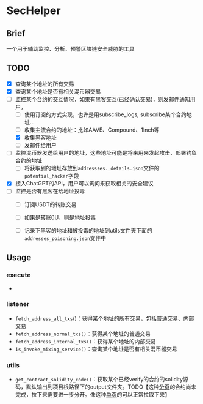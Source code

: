 # SecHelper

## Brief

一个用于辅助监控、分析、预警区块链安全威胁的工具

## TODO

- [x] 查询某个地址的所有交易
- [x] 查询某个地址是否有相关混币器交易
- [ ] 监控某个合约的交互情况，如果有黑客交互(已经确认交易)，则发邮件通知用户，
  - [ ] 使用订阅的方式实现，也许是用subscribe_logs, subscribe某个合约地址...
  - [ ] 收集主流合约的地址：比如AAVE、Compound、1Inch等
  - [x] 收集黑客地址
  - [ ] 发邮件给用户
- [ ] 监控混币器发送给用户的地址，这些地址可能是将来用来发起攻击、部署钓鱼合约的地址
  - [ ] 将获取到的地址存放到`addressses._details.json`文件的`potential_hacker`字段

- [x] 接入ChatGPT的API，用户可以询问来获取相关的安全建议
- [ ] 监控是否有黑客在给地址投毒
  - [ ] 订阅USDT的转账交易
  - [ ] 如果是转账0U，则是地址投毒
  - [ ] 记录下黑客的地址和被投毒的地址到utils文件夹下面的`addresses_poisoning.json`文件中



## Usage

### execute

- 

### listener

- `fetch_address_all_txs`()：获得某个地址的所有交易，包括普通交易、内部交易
- `fetch_address_normal_txs()`：获得某个地址的普通交易
- `fetch_address_internal_txs()`：获得某个地址的内部交易
- `is_invoke_mixing_service()`：查询某个地址是否有相关混币器交易

### utils

- `get_contract_solidity_code()`：获取某个已经verify的合约的solidity源码，默认输出到项目根路径下的output文件夹。TODO【这种[分页](https://etherscan.io/address/0x80d69e79258FE9D056c822461c4eb0B4ca8802E2#code)的合约尚未完成，拉下来需要进一步分开。像这种[单页](https://etherscan.io/address/0xB20bd5D04BE54f870D5C0d3cA85d82b34B836405#code)的可以正常拉取下来】



